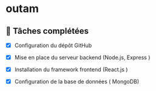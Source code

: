 
# outam
## 📌 Tâches complétées


- [x] Configuration du dépôt GitHub 
- [x] Mise en place du serveur backend (Node.js,  Express )
- [x] Installation du framework frontend (React.js )
- [x] Configuration de la base de données ( MongoDB)

